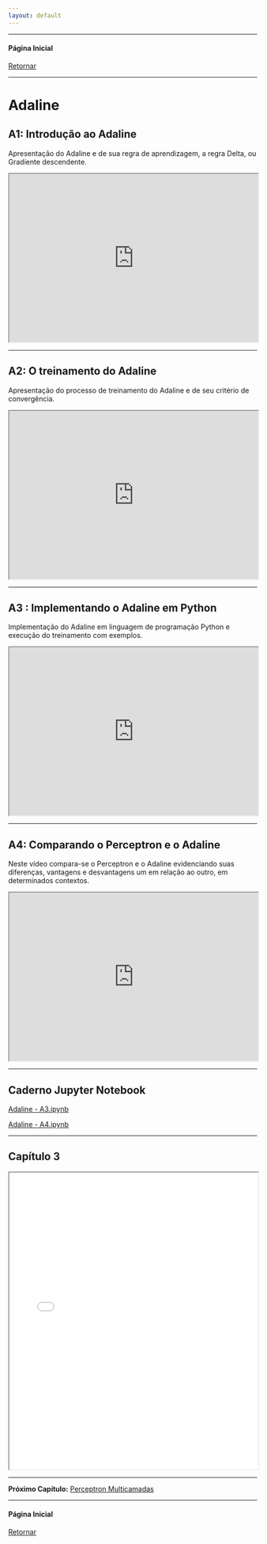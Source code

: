 ```yaml
---
layout: default
---
```


---

#### Página Inicial
[Retornar](../index)

---

# Adaline

## A1: Introdução ao Adaline
 Apresentação do Adaline e de sua regra de aprendizagem, a regra Delta, ou Gradiente descendente.  
 
 <iframe src="https://drive.google.com/file/d/1G9-xjpGXnB_PE8KFIT84UzNSPaX7yGaY/preview" width="100%" height="340" allow="autoplay" allow="fullscreen"></iframe>

---

## A2: O treinamento do Adaline
Apresentação do processo de treinamento do Adaline e de seu critério de convergência.

<iframe src="https://drive.google.com/file/d/1mP08CG4o-ygxewPuqMfep4r93F7zZ5-o/preview" width="100%" height="340" allow="autoplay" allow="fullscreen"></iframe>

---

## A3 : Implementando o Adaline em Python
Implementação do Adaline em linguagem de  programação Python e execução do treinamento com exemplos.

<iframe src="https://drive.google.com/file/d/1_2dxOkUHtXkCAongyt0WgehkwYGQaTRJ/preview" width="100%" height="340" allow="autoplay" allow="fullscreen"></iframe>
  
---

        
## A4: Comparando o Perceptron e o Adaline
 Neste vídeo compara-se o Perceptron e o Adaline evidenciando suas diferenças, vantagens e desvantagens um em relação ao outro, em determinados contextos. 
 
<iframe src="https://drive.google.com/file/d/1Mch4hXYj1C1joazgVtABlCv3oyJq0vqa/preview" width="100%" height="340" allow="autoplay" allow="fullscreen"></iframe>

---

## Caderno Jupyter Notebook


[Adaline - A3.ipynb](https://drive.google.com/file/d/1Lm07YL6bOtq39hdKlfXwucCJFj1CQpBk/view?usp=drive_link)

[Adaline - A4.ipynb](https://drive.google.com/file/d/1KYE7fFlTANNZIjNdir0rR7c883VhSa_S/view?usp=drive_link)

---

## Capítulo 3 


<iframe src="../pdf/0_Trabalho_escrito_ada.pdf" width="100%" height="600px"></iframe> 

---

**Próximo Capítulo:**
[Perceptron Multicamadas](../paginas/pmc)

---
#### Página Inicial
[Retornar](../index)
